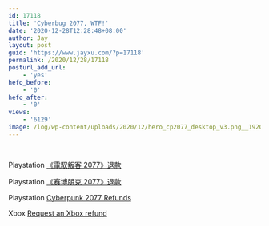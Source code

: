 ```yaml
---
id: 17118
title: 'Cyberbug 2077, WTF!'
date: '2020-12-28T12:28:48+08:00'
author: Jay
layout: post
guid: 'https://www.jayxu.com/?p=17118'
permalink: /2020/12/28/17118
posturl_add_url:
    - 'yes'
hefo_before:
    - '0'
hefo_after:
    - '0'
views:
    - '6129'
image: /log/wp-content/uploads/2020/12/hero_cp2077_desktop_v3.png__1920x700_q100_crop-scale_optimize_subsampling-2.png
---
```


<!-- wp:image {"id":17119,"sizeSlug":"large","linkDestination":"attachment","className":"is-style-default"} -->
<figure class="wp-block-image size-large is-style-default"><a href="https://www.jayxu.com/2020/12/28/17118/hero_cp2077_desktop_v3-png__1920x700_q100_crop-scale_optimize_subsampling-2"><img src="https://www.jayxu.com/log/wp-content/uploads/2020/12/hero_cp2077_desktop_v3.png__1920x700_q100_crop-scale_optimize_subsampling-2-1280x467.png" alt="" class="wp-image-17119"/></a></figure>
<!-- /wp:image -->

<!-- wp:image {"id":17212,"sizeSlug":"large","linkDestination":"attachment","className":"is-style-default"} -->
<figure class="wp-block-image size-large is-style-default"><a href="https://www.jayxu.com/2020/12/28/17118/72844286b7f6556a3374df207f5d606ebed63a87"><img src="https://www.jayxu.com/log/wp-content/uploads/2021/01/72844286b7f6556a3374df207f5d606ebed63a87.jpg" alt="" class="wp-image-17212"/></a></figure>
<!-- /wp:image -->

<!-- wp:nextgenthemes/arve-block {"url":"//player.bilibili.com/player.html?aid=416364669\u0026bvid=BV1mV411q7vg\u0026cid=286301306\u0026page=1","title":"","description":""} /-->

<!-- wp:paragraph -->
<p>Playstation <a href="https://www.playstation.com/zh-hant-hk/cyberpunk-2077-refunds/">《電馭叛客 2077》退款</a></p>
<!-- /wp:paragraph -->

<!-- wp:paragraph -->
<p>Playstation <a href="https://www.playstation.com/zh-hans-hk/cyberpunk-2077-refunds/">《赛博朋克 2077》退款</a></p>
<!-- /wp:paragraph -->

<!-- wp:paragraph -->
<p>Playstation <a href="https://www.playstation.com/en-us/cyberpunk-2077-refunds/">Cyberpunk 2077 Refunds</a></p>
<!-- /wp:paragraph -->

<!-- wp:paragraph -->
<p>Xbox <a href="https://support.xbox.com/en-US/help/subscriptions-billing/buy-games-apps/refund-orders" target="_blank" rel="noreferrer noopener">Request an Xbox refund</a></p>
<!-- /wp:paragraph -->